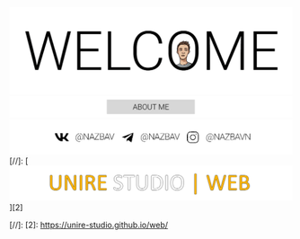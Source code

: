 ![Welcome](https://github.com/nazbav/NAZBAV/blob/main/im_01.png?raw=true "Welcome")
[![About me](https://github.com/nazbav/NAZBAV/blob/main/im_02.png?raw=true "About me")][0]
[![Contact](https://github.com/nazbav/NAZBAV/blob/main/im_03.png?raw=true "Contact")][1]
[//]: [![Unire](https://github.com/nazbav/NAZBAV/blob/main/im_04.png?raw=true "Unire")][2]

[0]: about.md
[1]: contact.md
[//]: [2]: https://unire-studio.github.io/web/
